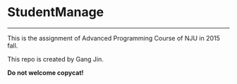 # StudentManage
----------------
This is the assignment of Advanced Programming Course of NJU in 2015 fall.

This repo is created by Gang Jin.

**Do not welcome copycat!**

